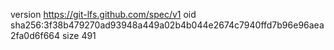 version https://git-lfs.github.com/spec/v1
oid sha256:3f38b479270ad93948a449a02b4b044e2674c7940ffd7b96e96aea2fa0d6f664
size 491
